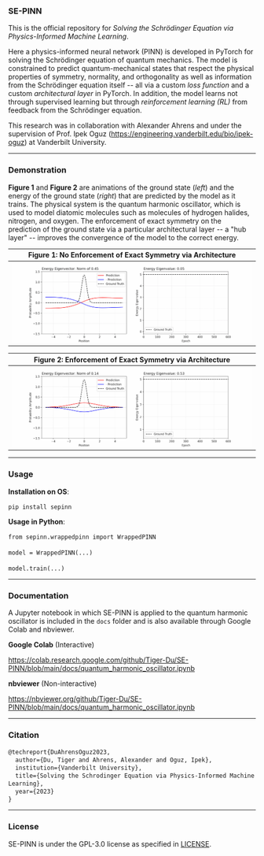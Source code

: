 ### SE-PINN

This is the official repository for _Solving the Schrödinger Equation via Physics-Informed Machine Learning_.

Here a physics-informed neural network (PINN) is developed in PyTorch for solving the Schrödinger equation of quantum mechanics. The model is constrained to predict quantum-mechanical states that respect the physical properties of symmetry, normality, and orthogonality as well as information from the Schrödinger equation itself -- all via a custom _loss function_ and a custom _architectural layer_ in PyTorch. In addition, the model learns not through supervised learning but through _reinforcement learning (RL)_ from feedback from the Schrödinger equation.

This research was in collaboration with Alexander Ahrens and under the supervision of Prof. Ipek Oguz (https://engineering.vanderbilt.edu/bio/ipek-oguz) at Vanderbilt University.

---

### Demonstration

__Figure 1__ and __Figure 2__ are animations of the ground state (_left_) and the energy of the ground state (_right_) that are predicted by the model as it trains. The physical system is the quantum harmonic oscillator, which is used to model diatomic molecules such as molecules of hydrogen halides, nitrogen, and oxygen. The enforcement of exact symmetry on the prediction of the ground state via a particular architectural layer -- a "hub layer" -- improves the convergence of the model to the correct energy.

| **Figure 1**: No Enforcement of Exact Symmetry via Architecture |
| --- |
| ![Animation of PINN](assets/no_enforcement_of_symmetry.gif) |

| **Figure 2**: Enforcement of Exact Symmetry via Architecture |
| --- |
| ![Animation of PINN](assets/enforcement_of_symmetry.gif) |

---

### Usage

__Installation on OS__:

```
pip install sepinn
```

__Usage in Python__:

```
from sepinn.wrappedpinn import WrappedPINN

model = WrappedPINN(...)

model.train(...)
```

---

### Documentation

A Jupyter notebook in which SE-PINN is applied to the quantum harmonic oscillator is included in the `docs` folder and is also available through Google Colab and nbviewer.

__Google Colab__ (Interactive)

https://colab.research.google.com/github/Tiger-Du/SE-PINN/blob/main/docs/quantum_harmonic_oscillator.ipynb

__nbviewer__ (Non-interactive)

https://nbviewer.org/github/Tiger-Du/SE-PINN/blob/main/docs/quantum_harmonic_oscillator.ipynb

---

### Citation

```
@techreport{DuAhrensOguz2023,
  author={Du, Tiger and Ahrens, Alexander and Oguz, Ipek},
  institution={Vanderbilt University},
  title={Solving the Schrodinger Equation via Physics-Informed Machine Learning},
  year={2023}
}
```

---

### License

SE-PINN is under the GPL-3.0 license as specified in [LICENSE](LICENSE).
